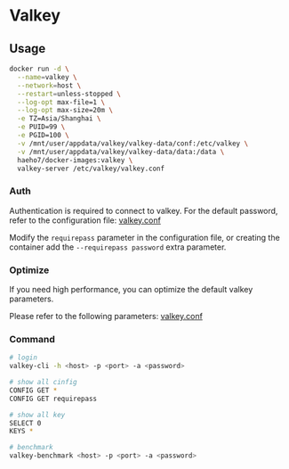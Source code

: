 # Valkey

## Usage

```sh
docker run -d \
  --name=valkey \
  --network=host \
  --restart=unless-stopped \
  --log-opt max-file=1 \
  --log-opt max-size=20m \
  -e TZ=Asia/Shanghai \
  -e PUID=99 \
  -e PGID=100 \
  -v /mnt/user/appdata/valkey/valkey-data/conf:/etc/valkey \
  -v /mnt/user/appdata/valkey/valkey-data/data:/data \
  haeho7/docker-images:valkey \
  valkey-server /etc/valkey/valkey.conf
```

### Auth

Authentication is required to connect to valkey. For the default password, refer to the configuration file: [valkey.conf](./valkey-data/conf/valkey.conf)

Modify the `requirepass` parameter in the configuration file, or creating the container add the `--requirepass password` extra parameter.

### Optimize

If you need high performance, you can optimize the default valkey parameters.

Please refer to the following parameters: [valkey.conf](./valkey-data/conf/valkey.conf)

### Command

``` sh
# login
valkey-cli -h <host> -p <port> -a <password>

# show all cinfig
CONFIG GET *
CONFIG GET requirepass

# show all key
SELECT 0
KEYS *

# benchmark
valkey-benchmark <host> -p <port> -a <password>
```
